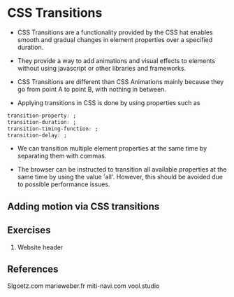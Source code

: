 # CSS Transitions

- CSS Transitions are a functionality provided by the CSS hat enables smooth and gradual changes in element properties over a specified duration.
- They provide a way to add animations and visual effects to elements without using javascript or other libraries and frameworks.

- CSS Transitions are different than CSS Animations mainly because they go from point A to point B, with nothing in between.

- Applying transitions in CSS is done by using properties such as

```css
transition-property: ;
transition-duration: ;
transition-timing-function: ;
transition-delay: ;
```

- We can transition multiple element properties at the same time by separating them with commas.

- The browser can be instructed to transition all available properties at the same time by using the value 'all'. However, this should be avoided due to possible performance issues.

## Adding motion via CSS transitions

## Exercises

1. Website header

## References

Slgoetz.com
marieweber.fr
miti-navi.com
vool.studio

